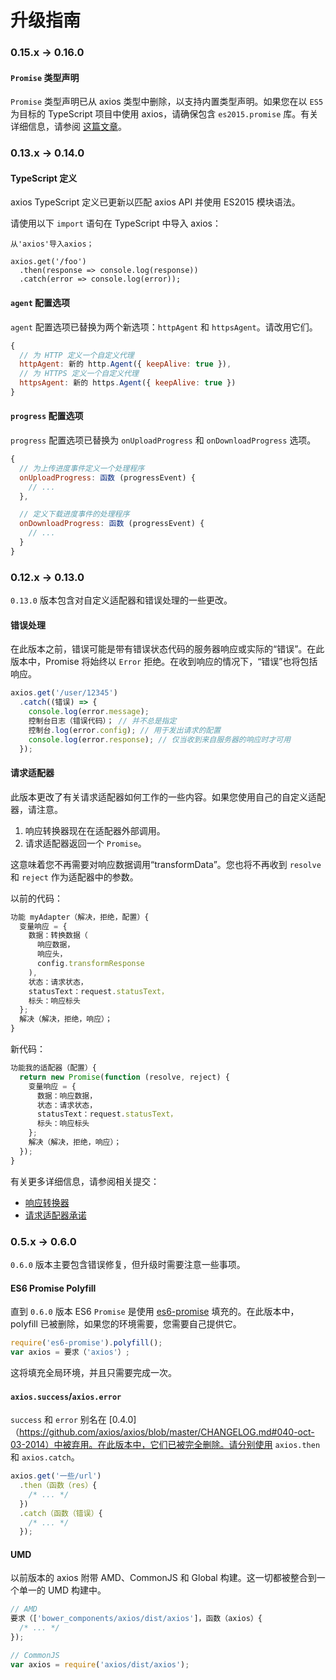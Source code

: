 # 升级指南

### 0.15.x -> 0.16.0

#### `Promise` 类型声明

`Promise` 类型声明已从 axios 类型中删除，以支持内置类型声明。如果您在以 `ES5` 为目标的 TypeScript 项目中使用 axios，请确保包含 `es2015.promise`
库。有关详细信息，请参阅 [这篇文章](https://blog.mariusschulz.com/2016/11/25/typescript-2-0-built-in-type-declarations)。

### 0.13.x -> 0.14.0

#### TypeScript 定义

axios TypeScript 定义已更新以匹配 axios API 并使用 ES2015 模块语法。

请使用以下 `import` 语句在 TypeScript 中导入 axios：

```打字稿
从'axios'导入axios；

axios.get('/foo')
  .then(response => console.log(response))
  .catch(error => console.log(error));
```

#### `agent` 配置选项

`agent` 配置选项已替换为两个新选项：`httpAgent` 和 `httpsAgent`。请改用它们。

```js
{
  // 为 HTTP 定义一个自定义代理
  httpAgent: 新的 http.Agent({ keepAlive: true }),
  // 为 HTTPS 定义一个自定义代理
  httpsAgent: 新的 https.Agent({ keepAlive: true })
}
```

#### `progress` 配置选项

`progress` 配置选项已替换为 `onUploadProgress` 和 `onDownloadProgress` 选项。

```js
{
  // 为上传进度事件定义一个处理程序
  onUploadProgress: 函数 (progressEvent) {
    // ...
  },

  // 定义下载进度事件的处理程序
  onDownloadProgress: 函数 (progressEvent) {
    // ...
  }
}
```

### 0.12.x -> 0.13.0

`0.13.0` 版本包含对自定义适配器和错误处理的一些更改。

#### 错误处理

在此版本之前，错误可能是带有错误状态代码的服务器响应或实际的“错误”。在此版本中，Promise 将始终以 `Error` 拒绝。在收到响应的情况下，“错误”也将包括响应。

```js
axios.get('/user/12345')
  .catch((错误) => {
    console.log(error.message);
    控制台日志（错误代码）； // 并不总是指定
    控制台.log(error.config); // 用于发出请求的配置
    console.log(error.response); // 仅当收到来自服务器的响应时才可用
  });
```

#### 请求适配器

此版本更改了有关请求适配器如何工作的一些内容。如果您使用自己的自定义适配器，请注意。

1. 响应转换器现在在适配器外部调用。
2. 请求适配器返回一个 `Promise`。

这意味着您不再需要对响应数据调用“transformData”。您也将不再收到 `resolve` 和 `reject` 作为适配器中的参数。

以前的代码：

```js
功能 myAdapter（解决，拒绝，配置）{
  变量响应 = {
    数据：转换数据（
      响应数据，
      响应头，
      config.transformResponse
    ),
    状态：请求状态，
    statusText：request.statusText，
    标头：响应标头
  };
  解决（解决，拒绝，响应）；
}
```

新代码：

```js
功能我的适配器（配置）{
  return new Promise(function (resolve, reject) {
    变量响应 = {
      数据：响应数据，
      状态：请求状态，
      statusText：request.statusText，
      标头：响应标头
    };
    解决（解决，拒绝，响应）；
  });
}
```

有关更多详细信息，请参阅相关提交：

- [响应转换器](https://github.com/axios/axios/commit/10eb23865101f9347570552c04e9d6211376e25e)
- [请求适配器承诺](https://github.com/axios/axios/commit/157efd5615890301824e3121cc6c9d2f9b21f94a)

### 0.5.x -> 0.6.0

`0.6.0` 版本主要包含错误修复，但升级时需要注意一些事项。

#### ES6 Promise Polyfill

直到 `0.6.0` 版本 ES6 `Promise` 是使用 [es6-promise](https://github.com/jakearchibald/es6-promise) 填充的。在此版本中，polyfill
已被删除，如果您的环境需要，您需要自己提供它。

```js
require('es6-promise').polyfill();
var axios = 要求（'axios'）;
```

这将填充全局环境，并且只需要完成一次。

#### `axios.success`/`axios.error`

`success` 和 `error` 别名在 [0.4.0]
（https://github.com/axios/axios/blob/master/CHANGELOG.md#040-oct-03-2014）中被弃用。在此版本中，它们已被完全删除。请分别使用 `axios.then`
和 `axios.catch`。

```js
axios.get('一些/url')
  .then（函数（res）{
    /* ... */
  })
  .catch（函数（错误）{
    /* ... */
  });
```

#### UMD

以前版本的 axios 附带 AMD、CommonJS 和 Global 构建。这一切都被整合到一个单一的 UMD 构建中。

```js
// AMD
要求（['bower_components/axios/dist/axios']，函数（axios）{
  /* ... */
});

// CommonJS
var axios = require('axios/dist/axios');
```
